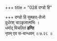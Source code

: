 +++
title = "028 दण्डो हि"

+++
दण्डो हि सुमहत्-तेजो  
दुर्धरश् चाऽकृतात्मभिः ।  
धर्माद् विचलितं **हन्ति**  
नृपम् एव स-बान्धवम्  ॥ ७.२८ ॥